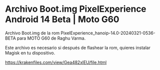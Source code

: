 # Archivo Boot.img PixelExperience Android 14 Beta | Moto G60

Archivo Boot.img de la rom PixelExperience_hanoip-14.0-20240321-0536-BETA para MOTO G60 de Raghu Varma.

Este archivo es necesario si después de flashear la rom, quieres instalar Magisk en tu dispositivo.

https://krakenfiles.com/view/Gea482xlEU/file.html
